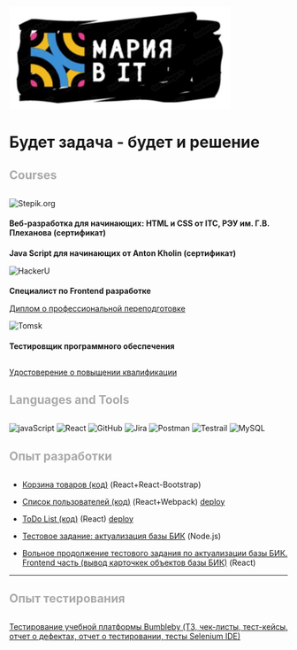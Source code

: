 
![Header](https://github.com/MariaSSch/MariaSSch/blob/my_trunk/assets/header.JPG)


<h1>Будет задача - будет и решение</h1>

<h2  style="margin-bottom: 30px; color: darkgrey">Courses</h2>


![Stepik.org](https://img.shields.io/badge/Stepik.org,&nbsp;2021-63666a?style=for-the-badge&logo)



<h4> Веб-разработка для начинающих: HTML и CSS от ITC, РЭУ им. Г.В. Плеханова (сертификат)</h4>
<h4 style="margin-bottom: 15px"> Java Script для начинающих от Anton Kholin (сертификат)</h4>

![HackerU](https://img.shields.io/badge/HackerU&nbsp;(ОАНО&nbsp;ДПО&nbsp;«Выштех»)&nbsp;2022-63666a?style=for-the-badge&logo)

<h4  style="margin-bottom: 15px"> Специалист по Frontend разработке </h4>

[Диплом о профессиональной переподготовке](https://drive.google.com/file/d/1KrFcLgntwQ2K4n2dE8sXlrSs7ClN3jSM/view?usp=share_link)

![Tomsk](https://img.shields.io/badge/Томский&nbsp;ГУ,&nbsp;2022-63666a?style=for-the-badge&logo)


<h4  style="margin-bottom: 30px"> Тестировщик программного обеспечения </h4>

[Удостоверение о повыщении квалификации](https://drive.google.com/file/d/1qm_tB15hn5XSTUDpWW-_R35WhsCgAuQN/view?usp=share_link)

<h2  style="margin-bottom: 30px; color: darkgrey"> Languages and Tools</h2>

![javaScript](https://img.shields.io/badge/JavaScript-090909?style=for-the-badge&logo=JavaScript&logoColor=yellow)
![React](https://img.shields.io/badge/React-090909?style=for-the-badge&logo=React&logoColor=blue)
![GitHub](https://img.shields.io/badge/GitHub-090909?style=for-the-badge&logo=GitHub&logoColor=white)
![Jira](https://img.shields.io/badge/Jira-090909?style=for-the-badge&logo=Jira&logoColor=blue)
![Postman](https://img.shields.io/badge/Postman-090909?style=for-the-badge&logo=Postman&logoColor=red)
![Testrail](https://img.shields.io/badge/Testrail-090909?style=for-the-badge&logo=TestRail&logoColor=red)
![MySQL](https://img.shields.io/badge/MySQL-090909?style=for-the-badge&logo=MySQL&logoColor=blue)


<h2  style="margin-bottom: 30px; color: darkgrey"> Опыт разработки</h2>

- [Корзина товаров (код)](https://github.com/MariaSSch/Frontend_Jr_Test_task_Cart_of_Goods_-model-.git) (React+React-Bootstrap)

- [Список пользователей (код)](https://github.com/MariaSSch/Frontend_Jr_Test_task_from_RooXSolutions) (React+Webpack)  [deploy](https://mariassch.github.io/Frontend_Jr_Test_task_from_RooXSolutions/)

- [ToDo List (код)](https://github.com/MariaSSch/ToDO-List.git) (React) [deploy](https://mariassch.github.io/ToDO-List//)

- [Тестовое задание: актуализация базы БИК](https://github.com/MariaSSch/BIC_DB) (Node.js) 
- [Вольное продолжение тестового задания по актуализации базы БИК. Frontend часть (вывод карточкек объектов базы БИК)](https://github.com/MariaSSch/BIC_DB_frontend) (React)


****




<h2  style="margin-bottom: 30px; color: darkgrey"> Опыт тестирования</h2>

[Тестирование учебной платформы Bumbleby (ТЗ, чек-листы, тест-кейсы, отчет о дефектах, отчет о тестировании, тесты Selenium IDE)](https://drive.google.com/drive/folders/1dNdoirRCx5sSkzOpePwOKU-tyhkTqOr_?usp=sharing)
